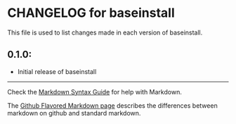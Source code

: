 # CHANGELOG for baseinstall

This file is used to list changes made in each version of baseinstall.

## 0.1.0:

* Initial release of baseinstall

- - -
Check the [Markdown Syntax Guide](http://daringfireball.net/projects/markdown/syntax) for help with Markdown.

The [Github Flavored Markdown page](http://github.github.com/github-flavored-markdown/) describes the differences between markdown on github and standard markdown.
